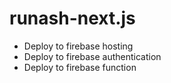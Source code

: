 # runash-next.js
- Deploy to firebase hosting <br>
- Deploy to firebase authentication <br>
- Deploy to firebase function
